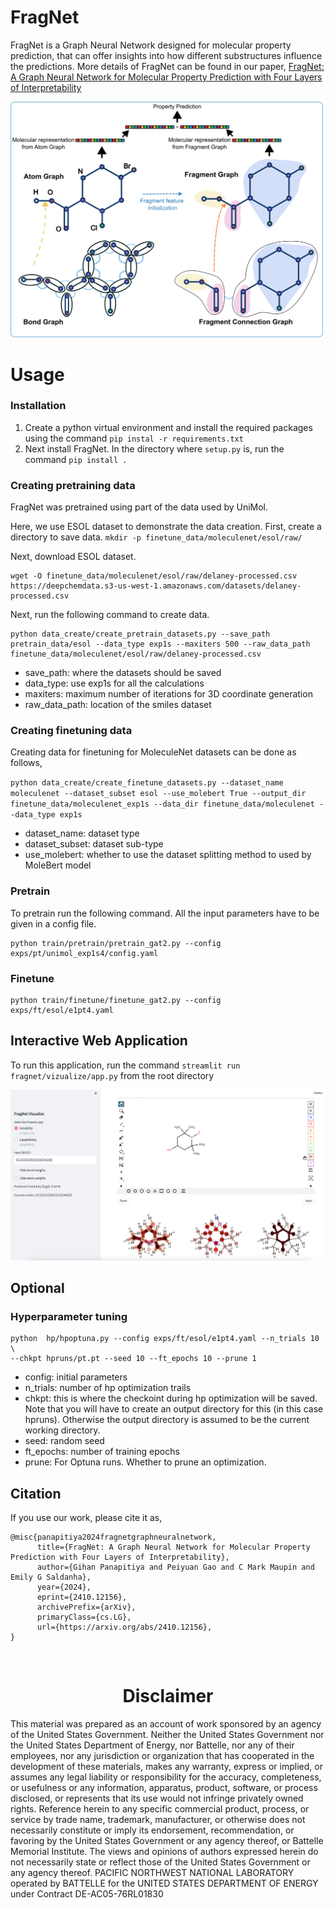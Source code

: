 # FragNet

FragNet is a Graph Neural Network designed for molecular property prediction, that can offer insights into how different substructures influence the predictions. More details of FragNet can be found in our paper,
[FragNet: A Graph Neural Network for Molecular Property Prediction with Four Layers of Interpretability](https://arxiv.org/abs/2410.12156) 


<!-- ![alt text](fragnet/assets/fragnet.png) -->
<img src="fragnet/assets/fragnet.png" alt="drawing" width="500"/>

# Usage

### Installation
1. Create a python virtual environment and install the required packages using the command `pip instal -r requirements.txt`
2. Next install FragNet. In the directory where `setup.py` is, run the command `pip install .`


### Creating pretraining data

FragNet was pretrained using part of the data used by UniMol.

Here, we use ESOL dataset to demonstrate the data creation.
First, create a directory to save data.
`mkdir -p finetune_data/moleculenet/esol/raw/`

Next, download ESOL dataset.

```
wget -O finetune_data/moleculenet/esol/raw/delaney-processed.csv https://deepchemdata.s3-us-west-1.amazonaws.com/datasets/delaney-processed.csv
```

Next, run the following command to create data.

```
python data_create/create_pretrain_datasets.py --save_path pretrain_data/esol --data_type exp1s --maxiters 500 --raw_data_path finetune_data/moleculenet/esol/raw/delaney-processed.csv
```


- save_path: where the datasets should be saved
- data_type: use exp1s for all the calculations 
- maxiters: maximum number of iterations for 3D coordinate generation
- raw_data_path: location of the smiles dataset

### Creating finetuning data

Creating data for finetuning for MoleculeNet datasets can be done as follows,


`python data_create/create_finetune_datasets.py --dataset_name moleculenet --dataset_subset esol --use_molebert True --output_dir finetune_data/moleculenet_exp1s --data_dir finetune_data/moleculenet --data_type exp1s`


- dataset_name: dataset type
- dataset_subset: dataset sub-type
- use_molebert: whether to use the dataset splitting method to used by MoleBert model


### Pretrain

To pretrain run the following command. All the input parameters have to be given in a config file.

```
python train/pretrain/pretrain_gat2.py --config exps/pt/unimol_exp1s4/config.yaml
```

### Finetune
```
python train/finetune/finetune_gat2.py --config exps/ft/esol/e1pt4.yaml
```



## Interactive Web Application

To run this application, run the command `streamlit run fragnet/vizualize/app.py` from the root directory

<img src="fragnet/assets/app.png" alt="drawing" width="500"/>

## Optional
### Hyperparameter tuning
```
python  hp/hpoptuna.py --config exps/ft/esol/e1pt4.yaml --n_trials 10 \
--chkpt hpruns/pt.pt --seed 10 --ft_epochs 10 --prune 1
```

- config: initial parameters
- n_trials: number of hp optimization trails
- chkpt: this is where the checkoint during hp optimization will be saved. Note that you will have to create an output directory for this (in this case hpruns). Otherwise the output directory is assumed to be the current working directory.
- seed: random seed
- ft_epochs: number of training epochs
- prune: For Optuna runs. Whether to prune an optimization.



## Citation
If you use our work, please cite it as,

```
@misc{panapitiya2024fragnetgraphneuralnetwork,
      title={FragNet: A Graph Neural Network for Molecular Property Prediction with Four Layers of Interpretability}, 
      author={Gihan Panapitiya and Peiyuan Gao and C Mark Maupin and Emily G Saldanha},
      year={2024},
      eprint={2410.12156},
      archivePrefix={arXiv},
      primaryClass={cs.LG},
      url={https://arxiv.org/abs/2410.12156}, 
}
```


<br/>
<h1 style="text-align:center;">Disclaimer</h1>
 
This material was prepared as an account of work sponsored by an agency of the United States Government.  Neither the United States Government nor the United States Department of Energy, nor Battelle, nor any of their employees, nor any jurisdiction or organization that has cooperated in the development of these materials, makes any warranty, express or implied, or assumes any legal liability or responsibility for the accuracy, completeness, or usefulness or any information, apparatus, product, software, or process disclosed, or represents that its use would not infringe privately owned rights.
Reference herein to any specific commercial product, process, or service by trade name, trademark, manufacturer, or otherwise does not necessarily constitute or imply its endorsement, recommendation, or favoring by the United States Government or any agency thereof, or Battelle Memorial Institute. The views and opinions of authors expressed herein do not necessarily state or reflect those of the United States Government or any agency thereof.
PACIFIC NORTHWEST NATIONAL LABORATORY
operated by
BATTELLE
for the
UNITED STATES DEPARTMENT OF ENERGY
under Contract DE-AC05-76RL01830



